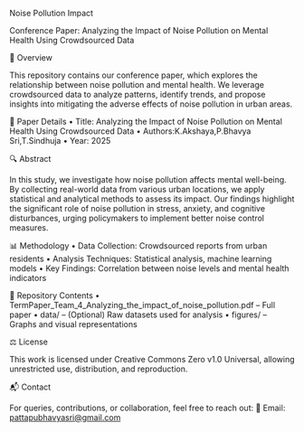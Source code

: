 Noise Pollution Impact

Conference Paper: Analyzing the Impact of Noise Pollution on Mental Health Using Crowdsourced Data

📌 Overview

This repository contains our conference paper, which explores the relationship between noise pollution and mental health. We leverage crowdsourced data to analyze patterns, identify trends, and propose insights into mitigating the adverse effects of noise pollution in urban areas.

📄 Paper Details
	•	Title: Analyzing the Impact of Noise Pollution on Mental Health Using Crowdsourced Data
	•	Authors:K.Akshaya,P.Bhavya Sri,T.Sindhuja
	•	Year: 2025

🔍 Abstract

In this study, we investigate how noise pollution affects mental well-being. By collecting real-world data from various urban locations, we apply statistical and analytical methods to assess its impact. Our findings highlight the significant role of noise pollution in stress, anxiety, and cognitive disturbances, urging policymakers to implement better noise control measures.

📊 Methodology
	•	Data Collection: Crowdsourced reports from urban residents
	•	Analysis Techniques: Statistical analysis, machine learning models
	•	Key Findings: Correlation between noise levels and mental health indicators

📂 Repository Contents
	•	TermPaper_Team_4_Analyzing_the_impact_of_noise_pollution.pdf – Full paper
	•	data/ – (Optional) Raw datasets used for analysis
	•	figures/ – Graphs and visual representations

⚖️ License

This work is licensed under Creative Commons Zero v1.0 Universal, allowing unrestricted use, distribution, and reproduction.

📬 Contact

For queries, contributions, or collaboration, feel free to reach out:
📧 Email: pattapubhavyasri@gmail.com
